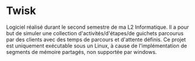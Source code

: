 # Twisk
Logiciel réalisé durant le second semestre de ma L2 Informatique. Il a pour but de simuler une collection d'activités/d'étapes/de guichets parcourus par des clients avec des temps de parcours et d'attente définis. Ce projet est uniquement exécutable sous un Linux, à cause de l'implémentation de segments de mémoire partagés, non supportée par windows.
